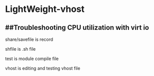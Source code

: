 # LightWeight-vhost
##Troubleshooting CPU utilization with virt io
---
share/savefile is record

shfile is .sh file

test is module compile file

vhost is editing and testing vhost file
